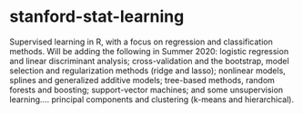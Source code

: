 # stanford-stat-learning

Supervised learning in R, with a focus on regression and classification methods. Will be adding the following in Summer 2020: logistic regression and linear discriminant analysis; cross-validation and the bootstrap, model selection and regularization methods (ridge and lasso); nonlinear models, splines and generalized additive models; tree-based methods, random forests and boosting; support-vector machines; and some unsupervision learning.... principal components and clustering (k-means and hierarchical).
